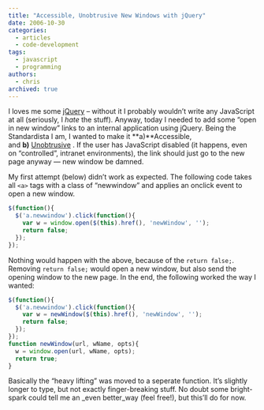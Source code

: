 ```yaml
---
title: "Accessible, Unobtrusive New Windows with jQuery"
date: 2006-10-30
categories:
  - articles
  - code-development
tags:
  - javascript
  - programming
authors:
  - chris
archived: true
---
```


I loves me some [jQuery](http://www.jquery.com/) – without it I probably wouldn’t write any JavaScript at all (seriously, I *hate* the stuff). Anyway, today I needed to add some “open in new window” links to an internal application using jQuery. Being the Standardista I am, I wanted to make it **a)**Accessible, and **b)** [Unobtrusive](http://onlinetools.org/articles/unobtrusivejavascript/) . If the user has JavaScript disabled (it happens, even on “controlled”, intranet environments), the link should just go to the new page anyway — new window be damned.

My first attempt (below) didn’t work as expected. The following code takes all `<a>` tags with a class of “newwindow” and applies an onclick event to open a new window.

```js
$(function(){
  $('a.newwindow').click(function(){
    var w = window.open($(this).href(), 'newWindow', '');
    return false;
  });
});
```

Nothing would happen with the above, because of the `return false;`. Removing `return false;` would open a new window, but also send the opening window to the new page. In the end, the following worked the way I wanted:

```js
$(function(){
  $('a.newwindow').click(function(){
    var w = newWindow($(this).href(), 'newWindow', '');
    return false;
  });
});
function newWindow(url, wName, opts){
  w = window.open(url, wName, opts);
  return true;
}
```

Basically the “heavy lifting” was moved to a seperate function. It’s slightly longer to type, but not exactly finger-breaking stuff. No doubt some bright-spark could tell me an _even better_way (feel free!), but this’ll do for now.
